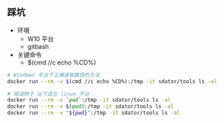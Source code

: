 
## 踩坑
+ 环境 
  + W10 平台
  + gitbash
+ 关键命令
  + $(cmd //c echo %CD%)
  
```bash
# Windows 平台下正确读取路径的方法
docker run --rm -v $(cmd //c echo %CD%):/tmp -it sdator/tools ls -al

# 错误例子 以下适合 linux 平台
docker run --rm -v `pwd`:/tmp -it sdator/tools ls -al
docker run --rm -v $(pwd):/tmp -it sdator/tools ls -al
docker run --rm -v "${pwd}":/tmp -it sdator/tools ls -al
```